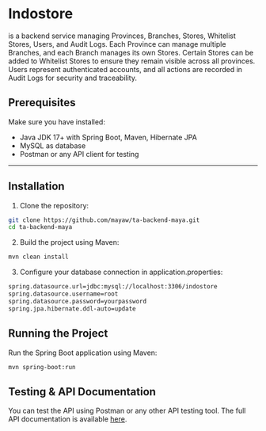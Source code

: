 # Indostore

is a backend service managing Provinces, Branches, Stores, Whitelist Stores, Users, and Audit Logs. Each Province can manage multiple Branches, and each Branch manages its own Stores. Certain Stores can be added to Whitelist Stores to ensure they remain visible across all provinces. Users represent authenticated accounts, and all actions are recorded in Audit Logs for security and traceability.

## Prerequisites

Make sure you have installed:

- Java JDK 17+ with Spring Boot, Maven, Hibernate JPA 
- MySQL as database
- Postman or any API client for testing  

---

## Installation

1. Clone the repository:

```bash
git clone https://github.com/mayaw/ta-backend-maya.git
cd ta-backend-maya
```

2. Build the project using Maven:

```bash
mvn clean install
```

3. Configure your database connection in application.properties:

```bash
spring.datasource.url=jdbc:mysql://localhost:3306/indostore
spring.datasource.username=root
spring.datasource.password=yourpassword
spring.jpa.hibernate.ddl-auto=update
```

## Running the Project

Run the Spring Boot application using Maven:
```bash
mvn spring-boot:run
```
## Testing & API Documentation

You can test the API using Postman or any other API testing tool. The full API documentation is available [here](https://drive.google.com/file/d/1rRpR_-LTLAWfpRtKtL8jtw9--XQwJDyN/view?usp=drive_link).
